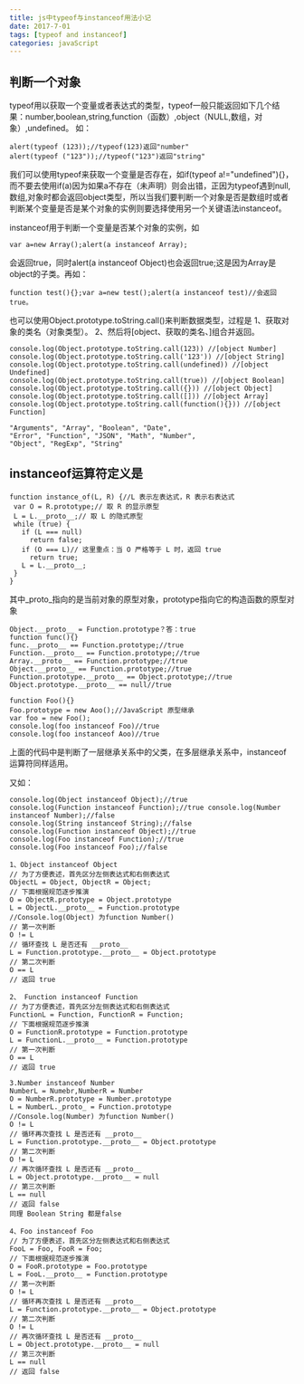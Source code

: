 ```yaml
---
title: js中typeof与instanceof用法小记
date: 2017-7-01
tags: [typeof and instanceof]
categories: javaScript
---
```


## 判断一个对象
typeof用以获取一个变量或者表达式的类型，typeof一般只能返回如下几个结果：number,boolean,string,function（函数）,object（NULL,数组，对象）,undefined。
如：

```
alert(typeof (123));//typeof(123)返回"number"
alert(typeof ("123"));//typeof("123")返回"string"
```
我们可以使用typeof来获取一个变量是否存在，如if(typeof a!="undefined"){}，而不要去使用if(a)因为如果a不存在（未声明）则会出错，正因为typeof遇到null,数组,对象时都会返回object类型，所以当我们要判断一个对象是否是数组时或者判断某个变量是否是某个对象的实例则要选择使用另一个关键语法instanceof。

instanceof用于判断一个变量是否某个对象的实例，如

```
var a=new Array();alert(a instanceof Array);
```
会返回true，同时alert(a instanceof Object)也会返回true;这是因为Array是object的子类。再如：

```
function test(){};var a=new test();alert(a instanceof test)//会返回true。
```
也可以使用Object.prototype.toString.call()来判断数据类型，过程是
1、获取对象的类名（对象类型）。
2、然后将[object、获取的类名、]组合并返回。

```
console.log(Object.prototype.toString.call(123)) //[object Number]
console.log(Object.prototype.toString.call('123')) //[object String]
console.log(Object.prototype.toString.call(undefined)) //[object Undefined]
console.log(Object.prototype.toString.call(true)) //[object Boolean]
console.log(Object.prototype.toString.call({})) //[object Object]
console.log(Object.prototype.toString.call([])) //[object Array]
console.log(Object.prototype.toString.call(function(){})) //[object Function]

"Arguments", "Array", "Boolean", "Date", 
"Error", "Function", "JSON", "Math", "Number", 
"Object", "RegExp", "String"
```

## instanceof运算符定义是

```
function instance_of(L, R) {//L 表示左表达式，R 表示右表达式
 var O = R.prototype;// 取 R 的显示原型
 L = L.__proto__;// 取 L 的隐式原型
 while (true) { 
   if (L === null) 
     return false; 
   if (O === L)// 这里重点：当 O 严格等于 L 时，返回 true 
     return true; 
   L = L.__proto__; 
 } 
}
```

其中_proto_指向的是当前对象的原型对象，prototype指向它的构造函数的原型对象

```
Object.__proto__ = Function.prototype？答：true
function func(){}
func.__proto__ == Function.prototype;//true
Function.__proto__ == Function.prototype;//true
Array.__proto__ == Function.prototype;//true
Object.__proto__ == Function.prototype;//true
Function.prototype.__proto__ == Object.prototype;//true
Object.prototype.__proto__ == null//true
```

```
function Foo(){}
Foo.prototype = new Aoo();//JavaScript 原型继承
var foo = new Foo();
console.log(foo instanceof Foo)//true
console.log(foo instanceof Aoo)//true
```

上面的代码中是判断了一层继承关系中的父类，在多层继承关系中，instanceof 运算符同样适用。

又如：

```
console.log(Object instanceof Object);//true
console.log(Function instanceof Function);//true console.log(Number instanceof Number);//false
console.log(String instanceof String);//false
console.log(Function instanceof Object);//true
console.log(Foo instanceof Function);//true
console.log(Foo instanceof Foo);//false
```



```
1、Object instanceof Object
// 为了方便表述，首先区分左侧表达式和右侧表达式
ObjectL = Object, ObjectR = Object; 
// 下面根据规范逐步推演
O = ObjectR.prototype = Object.prototype 
L = ObjectL.__proto__ = Function.prototype 
//Console.log(Object) 为function Number()
// 第一次判断
O != L 
// 循环查找 L 是否还有 __proto__ 
L = Function.prototype.__proto__ = Object.prototype 
// 第二次判断
O == L 
// 返回 true
```




```
2、 Function instanceof Function
// 为了方便表述，首先区分左侧表达式和右侧表达式
FunctionL = Function, FunctionR = Function; 
// 下面根据规范逐步推演
O = FunctionR.prototype = Function.prototype 
L = FunctionL.__proto__ = Function.prototype 
// 第一次判断
O == L 
// 返回 true
```



```
3.Number instanceof Number
NumberL = Numebr,NumberR = Number
O = NumberR.prototype = Number.prototype
L = NumberL._proto_ = Function.prototype
//Console.log(Number) 为function Number()
O != L 
// 循环再次查找 L 是否还有 __proto__ 
L = Function.prototype.__proto__ = Object.prototype 
// 第二次判断
O != L 
// 再次循环查找 L 是否还有 __proto__ 
L = Object.prototype.__proto__ = null 
// 第三次判断
L == null 
// 返回 false
同理 Boolean String 都是false
```




```
4、Foo instanceof Foo
// 为了方便表述，首先区分左侧表达式和右侧表达式
FooL = Foo, FooR = Foo; 
// 下面根据规范逐步推演
O = FooR.prototype = Foo.prototype 
L = FooL.__proto__ = Function.prototype 
// 第一次判断
O != L 
// 循环再次查找 L 是否还有 __proto__ 
L = Function.prototype.__proto__ = Object.prototype 
// 第二次判断
O != L 
// 再次循环查找 L 是否还有 __proto__ 
L = Object.prototype.__proto__ = null 
// 第三次判断
L == null 
// 返回 false
```


```